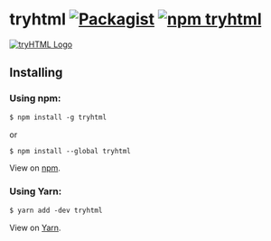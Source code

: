 # tryhtml [![Packagist](https://img.shields.io/packagist/l/doctrine/orm.svg)](https://github.com/tryHTML/tryhtml/blob/master/LICENSE) [![npm tryhtml](https://img.shields.io/badge/npm-tryhtml-6823d1.svg)](https://www.npmjs.com/package/tryhtml)
[![tryHTML Logo](https://git.io/tryhtml-logo)](https://tryht.ml)

## Installing

### Using npm:

```md
$ npm install -g tryhtml
```
or

```md
$ npm install --global tryhtml
```
View on [npm](https://www.npmjs.com/package/tryhtml).

### Using Yarn:

```md
$ yarn add -dev tryhtml
```
View on [Yarn](https://yarnpkg.com/en/package/tryhtml).
